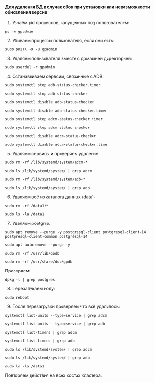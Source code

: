 #### Для удаления БД в случае сбоя при установки или невозможности обновления версии

1. Узнаём pid процессов, запущенных под пользователем:

```
ps -u gpadmin
```

2. Убиваем процессы пользователя, если они есть:

```
sudo pkill -9 -u gpadmin
```

3. Удаляем пользователя вместе с домашней директорией:

```
sudo userdel -r gpadmin
```

4. Останавливаем сервсиы, связанные с ADB:

```
sudo systemctl stop adb-status-checker.timer
```
```
sudo systemctl stop adb-status-checker
```
```
sudo systemctl disable adb-status-checker
```
```
sudo systemctl disable adb-status-checker.timer
```
```
sudo systemctl stop adcm-status-checker.timer
```
```
sudo systemctl stop adcm-status-checker
```
```
sudo systemctl disable adcm-status-checker
```
```
sudo systemctl disable adcm-status-checker.timer
```

5. Удаляем сервисы и проверяем удаление

```
sudo rm -rf /lib/systemd/system/adcm-*
```
```
sudo ls /lib/systemd/system/ | grep adcm
```
```
sudo rm -rf /lib/systemd/system/adb-*
```
```
sudo ls /lib/systemd/system/ | grep adb
```

6. Удаляем всё из каталога данных /data1:

```
sudo rm -rf /data1/*
```
```
sudo ls -la /data1
```

7. Удаляем postgres:

```
sudo apt remove --purge -y postgresql-client postgresql-client-14 postgresql-client-common postgresql-14
```

```
sudo apt autoremove --purge -y
```

```
sudo rm -rf /usr/lib/gpdb
```

```
sudo rm -rf /usr/share/doc/gpdb
```

Проверяем:

```
dpkg -l | grep postgres
```

8. Перезапукаем ноду:

```
sudo reboot
```

9. После перезагрузки проверяем что всё удалилось:

```
systemctl list-units --type=service | grep adcm
```
```
systemctl list-units --type=service | grep adb
```
```
systemctl list-timers | grep adcm
```
```
systemctl list-timers | grep adb
```
```
sudo ls /lib/systemd/system/ | grep adcm
```
```
sudo ls /lib/systemd/system/ | grep adb
```
```
sudo ls -la /data1
```

Повторяем действия на всех хостах кластера.
